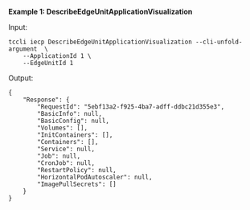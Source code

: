 **Example 1: DescribeEdgeUnitApplicationVisualization**



Input: 

```
tccli iecp DescribeEdgeUnitApplicationVisualization --cli-unfold-argument  \
    --ApplicationId 1 \
    --EdgeUnitId 1
```

Output: 
```
{
    "Response": {
        "RequestId": "5ebf13a2-f925-4ba7-adff-ddbc21d355e3",
        "BasicInfo": null,
        "BasicConfig": null,
        "Volumes": [],
        "InitContainers": [],
        "Containers": [],
        "Service": null,
        "Job": null,
        "CronJob": null,
        "RestartPolicy": null,
        "HorizontalPodAutoscaler": null,
        "ImagePullSecrets": []
    }
}
```

